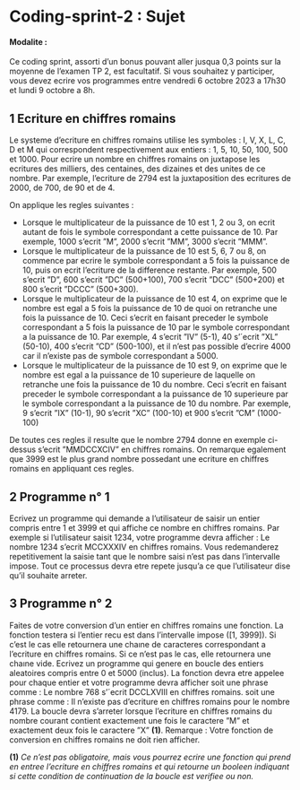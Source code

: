 # Coding-sprint-2 : Sujet

#### Modalite :
Ce coding sprint, assorti d’un bonus pouvant aller jusqua 0,3
points sur la moyenne de l’examen TP 2, est facultatif.
Si vous souhaitez y participer, vous devez ecrire vos programmes entre
vendredi 6 octobre 2023 a 17h30 et lundi 9 octobre a 8h.

## 1 Ecriture en chiffres romains

Le systeme d’ecriture en chiffres romains utilise les symboles :
I, V, X, L, C, D et M
qui correspondent respectivement aux entiers :
1, 5, 10, 50, 100, 500 et 1000.
Pour ecrire un nombre en chiffres romains on juxtapose les ecritures des
milliers, des centaines, des dizaines et des unites de ce nombre.
Par exemple, l’ecriture de 2794 est la juxtaposition des ecritures de 2000,
de 700, de 90 et de 4.

On applique les regles suivantes :
- Lorsque le multiplicateur de la puissance de 10 est 1, 2 ou 3, on ecrit
autant de fois le symbole correspondant a cette puissance de 10.
Par exemple, 1000 s’ecrit ”M”, 2000 s’ecrit ”MM”, 3000 s’ecrit ”MMM”.
- Lorsque le multiplicateur de la puissance de 10 est 5, 6, 7 ou 8, on
commence par ecrire le symbole correspondant a 5 fois la puissance de
10, puis on ecrit l’ecriture de la difference restante.
Par exemple, 500 s’ecrit ”D”, 600 s’ecrit ”DC” (500+100), 700 s’ecrit
”DCC” (500+200) et 800 s’ecrit ”DCCC” (500+300).
- Lorsque le multiplicateur de la puissance de 10 est 4, on exprime que
le nombre est egal a 5 fois la puissance de 10 de quoi on retranche une
fois la puissance de 10.
Ceci s’ecrit en faisant preceder le symbole correspondant a 5 fois la
puissance de 10 par le symbole correspondant a la puissance de 10.
Par exemple, 4 s’ecrit ”IV” (5-1), 40 s’´ecrit ”XL” (50-10), 400 s’ecrit
”CD” (500-100), et il n’est pas possible d’ecrire 4000 car il n’existe pas
de symbole correspondant a 5000.
- Lorsque le multiplicateur de la puissance de 10 est 9, on exprime que le
nombre est egal a la puissance de 10 superieure de laquelle on retranche
une fois la puissance de 10 du nombre.
Ceci s’ecrit en faisant preceder le symbole correspondant a la puissance
de 10 superieure par le symbole correspondant a la puissance de 10 du
nombre.
Par exemple, 9 s’ecrit ”IX” (10-1), 90 s’ecrit ”XC” (100-10) et 900
s’ecrit ”CM” (1000-100)

De toutes ces regles il resulte que le nombre 2794 donne en exemple
ci-dessus s’ecrit ”MMDCCXCIV” en chiffres romains.
On remarque egalement que 3999 est le plus grand nombre possedant
une ecriture en chiffres romains en appliquant ces regles.

## 2 Programme n° 1

Ecrivez un programme qui demande a l’utilisateur de saisir un entier 
compris entre 1 et 3999 et qui affiche ce nombre en chiffres romains.
Par exemple si l’utilisateur saisit 1234, votre programme devra afficher :
Le nombre 1234 s’ecrit MCCXXXIV en chiffres romains.
Vous redemanderez repetitivement la saisie tant que le nombre saisi n’est
pas dans l’intervalle impose.
Tout ce processus devra etre repete jusqu’a ce que l’utilisateur dise qu’il
souhaite arreter.

## 3 Programme n° 2

Faites de votre conversion d’un entier en chiffres romains une fonction.
La fonction testera si l’entier recu est dans l’intervalle impose ([1, 3999]).
Si c’est le cas elle retournera une chaıne de caracteres correspondant a
l’ecriture en chiffres romains. Si ce n’est pas le cas, elle retournera une chaıne
vide.
Ecrivez un programme qui genere en boucle des entiers aleatoires compris 
entre 0 et 5000 (inclus). La fonction devra etre appelee pour chaque entier
et votre programme devra afficher soit une phrase comme :
Le nombre 768 s’´ecrit DCCLXVIII en chiffres romains.
soit une phrase comme :
Il n’existe pas d’ecriture en chiffres romains pour le nombre 4179.
La boucle devra s’arreter lorsque l’ecriture en chiffres romains du nombre
courant contient exactement une fois le caractere ”M” et exactement deux
fois le caractere ”X” **(1)**.
Remarque : Votre fonction de conversion en chiffres romains ne doit rien
afficher.

**(1)** *Ce n’est pas obligatoire, mais vous pourrez ecrire une fonction qui prend en entree
l’ecriture en chiffres romains et qui retourne un booleen indiquant si cette condition de
continuation de la boucle est verifiee ou non.*

